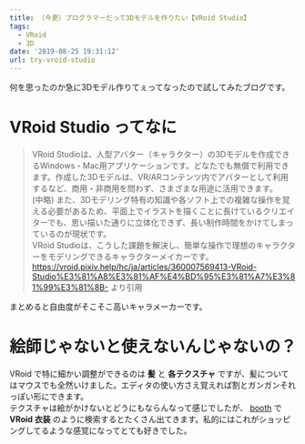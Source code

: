 ```yaml
---
title: （今更）プログラマーだって3Dモデルを作りたい【VRoid Studio】
tags:
  - VRoid
  - 3D
date: '2019-08-25 19:31:12'
url: try-vroid-studio
---
```

何を思ったのか急に3Dモデル作りてぇってなったので試してみたブログです。

# VRoid Studio ってなに

> VRoid Studioは、人型アバター（キャラクター）の3Dモデルを作成できるWindows・Mac用アプリケーションです。どなたでも無償で利用できます。作成した3Dモデルは、VR/ARコンテンツ内でアバターとして利用するなど、商用・非商用を問わず、さまざまな用途に活用できます。  
> (中略) また、3Dモデリング特有の知識や各ソフト上での複雑な操作を覚える必要があるため、平面上でイラストを描くことに長けているクリエイターでも、思い描いた通りに立体化できず、長い制作時間をかけてしまっているのが現状です。  
> VRoid Studioは、こうした課題を解決し、簡単な操作で理想のキャラクターをモデリングできるキャラクターメイカーです。  
> https://vroid.pixiv.help/hc/ja/articles/360007569413-VRoid-Studio%E3%81%A8%E3%81%AF%E4%BD%95%E3%81%A7%E3%81%99%E3%81%8B- より引用

まとめると自由度がそこそこ高いキャラメーカーです。

# 絵師じゃないと使えないんじゃないの？

VRoid で特に細かい調整ができるのは **髪** と **各テクスチャ** ですが、髪についてはマウスでも全然いけました。エディタの使い方さえ覚えれば割とガンガンそれっぽい形にできます。  
テクスチャは絵がかけないとどうにもならんなって感じでしたが、 [booth](https://booth.pm) で **VRoid 衣装** のように検索するとたくさん出てきます。私的にはこれがショッピングしてるような感覚になってとても好きでした。
